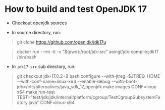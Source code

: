 # How to build and test OpenJDK 17

* Checkout openjdk sources

* In source directory, run:
> git clone https://github.com/openjdk/jdk17u

> docker run --rm -it -v "$(pwd):/root/jdk-src" aoingl/jdk-compile:jdk17 /bin/bash

* In `jdk17-src` sub directory, run:

> git checkout jdk-17.0.2+8
> bash configure --with-jtreg=$JTREG_HOME --with-conf-name=linux-x64 --enable-debug --with-boot-jdk=/etc/alternatives/java_sdk_17_openjdk
> make images CONF=linux-x64
> make run-test TEST="test/jdk/jdk/internal/platform/cgroup/TestCgroupSubsystemFactory.java" CONF=linux-x64

